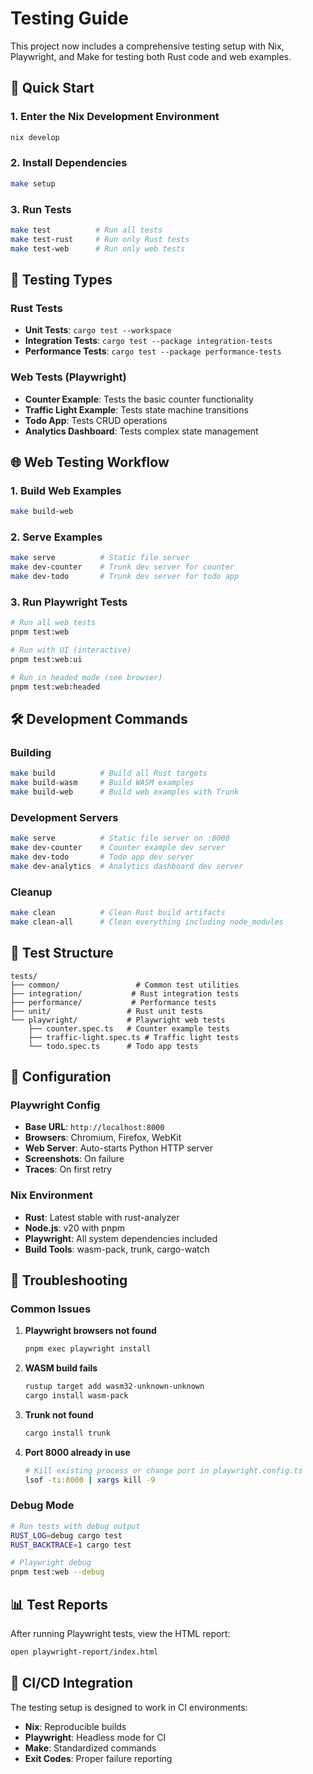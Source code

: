 # Testing Guide

This project now includes a comprehensive testing setup with Nix, Playwright, and Make for testing both Rust code and web examples.

## 🚀 Quick Start

### 1. Enter the Nix Development Environment
```bash
nix develop
```

### 2. Install Dependencies
```bash
make setup
```

### 3. Run Tests
```bash
make test          # Run all tests
make test-rust     # Run only Rust tests
make test-web      # Run only web tests
```

## 🧪 Testing Types

### Rust Tests
- **Unit Tests**: `cargo test --workspace`
- **Integration Tests**: `cargo test --package integration-tests`
- **Performance Tests**: `cargo test --package performance-tests`

### Web Tests (Playwright)
- **Counter Example**: Tests the basic counter functionality
- **Traffic Light Example**: Tests state machine transitions
- **Todo App**: Tests CRUD operations
- **Analytics Dashboard**: Tests complex state management

## 🌐 Web Testing Workflow

### 1. Build Web Examples
```bash
make build-web
```

### 2. Serve Examples
```bash
make serve          # Static file server
make dev-counter    # Trunk dev server for counter
make dev-todo       # Trunk dev server for todo app
```

### 3. Run Playwright Tests
```bash
# Run all web tests
pnpm test:web

# Run with UI (interactive)
pnpm test:web:ui

# Run in headed mode (see browser)
pnpm test:web:headed
```

## 🛠️ Development Commands

### Building
```bash
make build          # Build all Rust targets
make build-wasm     # Build WASM examples
make build-web      # Build web examples with Trunk
```

### Development Servers
```bash
make serve          # Static file server on :8000
make dev-counter    # Counter example dev server
make dev-todo       # Todo app dev server
make dev-analytics  # Analytics dashboard dev server
```

### Cleanup
```bash
make clean          # Clean Rust build artifacts
make clean-all      # Clean everything including node_modules
```

## 📁 Test Structure

```
tests/
├── common/                 # Common test utilities
├── integration/           # Rust integration tests
├── performance/           # Performance tests
├── unit/                 # Rust unit tests
└── playwright/           # Playwright web tests
    ├── counter.spec.ts   # Counter example tests
    ├── traffic-light.spec.ts # Traffic light tests
    └── todo.spec.ts      # Todo app tests
```

## 🔧 Configuration

### Playwright Config
- **Base URL**: `http://localhost:8000`
- **Browsers**: Chromium, Firefox, WebKit
- **Web Server**: Auto-starts Python HTTP server
- **Screenshots**: On failure
- **Traces**: On first retry

### Nix Environment
- **Rust**: Latest stable with rust-analyzer
- **Node.js**: v20 with pnpm
- **Playwright**: All system dependencies included
- **Build Tools**: wasm-pack, trunk, cargo-watch

## 🐛 Troubleshooting

### Common Issues

1. **Playwright browsers not found**
   ```bash
   pnpm exec playwright install
   ```

2. **WASM build fails**
   ```bash
   rustup target add wasm32-unknown-unknown
   cargo install wasm-pack
   ```

3. **Trunk not found**
   ```bash
   cargo install trunk
   ```

4. **Port 8000 already in use**
   ```bash
   # Kill existing process or change port in playwright.config.ts
   lsof -ti:8000 | xargs kill -9
   ```

### Debug Mode
```bash
# Run tests with debug output
RUST_LOG=debug cargo test
RUST_BACKTRACE=1 cargo test

# Playwright debug
pnpm test:web --debug
```

## 📊 Test Reports

After running Playwright tests, view the HTML report:
```bash
open playwright-report/index.html
```

## 🔄 CI/CD Integration

The testing setup is designed to work in CI environments:
- **Nix**: Reproducible builds
- **Playwright**: Headless mode for CI
- **Make**: Standardized commands
- **Exit Codes**: Proper failure reporting
